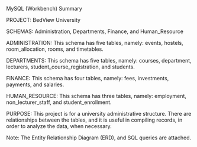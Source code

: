MySQL (Workbench) Summary


PROJECT: BedView University


SCHEMAS: Administration, Departments, Finance, and Human_Resource


ADMINISTRATION: This schema has five tables, namely: events, hostels, room_allocation, rooms, and timetables.


DEPARTMENTS: This schema has five tables, namely: courses, department, lecturers, student_course_registration, and students.


FINANCE: This schema has four tables, namely: fees, investments, payments, and salaries.


HUMAN_RESOURCE: This schema has three tables, namely: employment, non_lecturer_staff, and student_enrollment.


PURPOSE: This project is for a university administrative structure. There are relationships between the tables, and it is useful in compiling records, in order to analyze the data, when necessary.

Note: The Entity Relationship Diagram (ERD), and SQL queries are attached.
